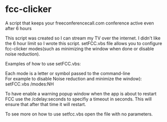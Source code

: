 # fcc-clicker
A script that keeps your freeconferencecall.com conference active even after 6 hours
<p>
  This script was created so I can stream my TV over the internet. I didn't like the
  6 hour limit so I wrote this script. setFCC.vbs file allows you to configure fcc-clicker
  modes(such as minimizing the window when done or disable noise reduction).
</p>
Examples of how to use setFCC.vbs:
<p>
  Each mode is a letter or symbol passed to the command-line<br>
  For example to disable Noise reduction and minimize the window):<br>
  setFCC.vbs /modes:NH<p>
  </p>
  To have enable a warning popup window when the app is about to restart FCC use the
  /cdelay:seconds to specifiy a timeout in seconds. This will ensure that after that time
  it will restart.
</p>
<p>
  To see more on how to use setfcc.vbs open the file with no parameters.
</p>
